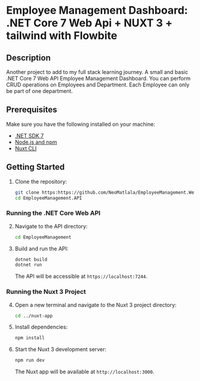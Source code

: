 # Employee Management Dashboard: .NET Core 7 Web Api + NUXT 3 + tailwind with Flowbite

## Description

Another project to add to my full stack learning journey. A small and basic .NET Core 7 Web API Employee Management Dashboard. You can perform CRUD operations on Employees and Department. Each Employee can only be part of one department.

## Prerequisites

Make sure you have the following installed on your machine:

- [.NET SDK 7](https://dotnet.microsoft.com/download/dotnet/7.0)
- [Node.js and npm](https://nodejs.org/)
- [Nuxt CLI](https://nuxtjs.org/docs/get-started/installation#via-the-create-nuxt-app)

## Getting Started

1. Clone the repository:

    ```bash
    git clone https:https://github.com/NeoMatlala/EmployeeManagement.Wep.API.Project.git
    cd EmployeeManagement.API
    ```

### Running the .NET Core Web API

2. Navigate to the API directory:

    ```bash
    cd EmployeeManagement
    ```

3. Build and run the API:

    ```bash
    dotnet build
    dotnet run
    ```

   The API will be accessible at `https://localhost:7244`.

### Running the Nuxt 3 Project

4. Open a new terminal and navigate to the Nuxt 3 project directory:

    ```bash
    cd ../nuxt-app
    ```

5. Install dependencies:

    ```bash
    npm install
    ```

6. Start the Nuxt 3 development server:

    ```bash
    npm run dev
    ```

   The Nuxt app will be available at `http://localhost:3000`.


